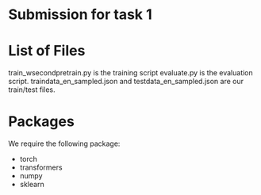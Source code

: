 # Submission for task 1

# List of Files
train_wsecondpretrain.py is the training script
evaluate.py is the evaluation script.
traindata_en_sampled.json and testdata_en_sampled.json are our train/test files.

# Packages

We require the following package:

* torch
* transformers
* numpy
* sklearn
